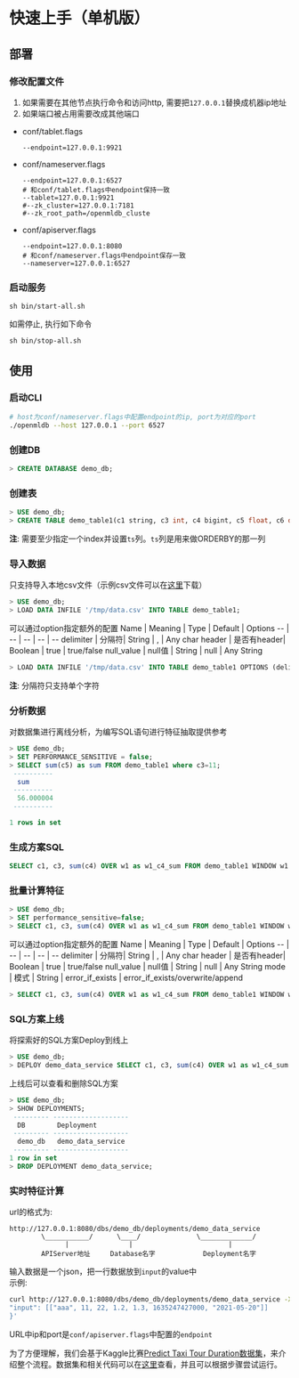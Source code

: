 # 快速上手（单机版）

## 部署
### 修改配置文件
1. 如果需要在其他节点执行命令和访问http, 需要把`127.0.0.1`替换成机器ip地址
2. 如果端口被占用需要改成其他端口

* conf/tablet.flags
   ```
   --endpoint=127.0.0.1:9921
   ```
* conf/nameserver.flags
   ```
   --endpoint=127.0.0.1:6527
   # 和conf/tablet.flags中endpoint保持一致
   --tablet=127.0.0.1:9921
   #--zk_cluster=127.0.0.1:7181
   #--zk_root_path=/openmldb_cluste
   ```
* conf/apiserver.flags
   ```
   --endpoint=127.0.0.1:8080
   # 和conf/nameserver.flags中endpoint保存一致
   --nameserver=127.0.0.1:6527
   ```
### 启动服务
```
sh bin/start-all.sh
```
如需停止, 执行如下命令 
```
sh bin/stop-all.sh
```
## 使用
### 启动CLI
```bash
# host为conf/nameserver.flags中配置endpoint的ip, port为对应的port
./openmldb --host 127.0.0.1 --port 6527
```
### 创建DB
```sql
> CREATE DATABASE demo_db;
```

### 创建表
```sql
> USE demo_db;
> CREATE TABLE demo_table1(c1 string, c3 int, c4 bigint, c5 float, c6 double, c7 timestamp, c8 date, index(ts=c7));
```
**注**: 需要至少指定一个index并设置`ts`列。`ts`列是用来做ORDERBY的那一列
### 导入数据
只支持导入本地csv文件（示例csv文件可以在[这里](../../demo/standalone/data/data.csv)下载）
```sql
> USE demo_db;
> LOAD DATA INFILE '/tmp/data.csv' INTO TABLE demo_table1;
```
可以通过option指定额外的配置
Name | Meaning | Type |  Default | Options
-- | -- | -- |  --  | --
delimiter | 分隔符| String | , | Any char
header | 是否有header| Boolean | true | true/false
null_value | null值 | String | null | Any String
```sql
> LOAD DATA INFILE '/tmp/data.csv' INTO TABLE demo_table1 OPTIONS (delimiter=',', header=false);
```
**注**: 分隔符只支持单个字符
### 分析数据
对数据集进行离线分析，为编写SQL语句进行特征抽取提供参考
```sql
> USE demo_db;
> SET PERFORMANCE_SENSITIVE = false;
> SELECT sum(c5) as sum FROM demo_table1 where c3=11;
 ----------
  sum
 ----------
  56.000004
 ----------

1 rows in set
```
### 生成方案SQL
```sql
SELECT c1, c3, sum(c4) OVER w1 as w1_c4_sum FROM demo_table1 WINDOW w1 AS (PARTITION BY demo_table1.c1 ORDER BY demo_table1.c7 ROWS BETWEEN 2 PRECEDING AND CURRENT ROW);
```
### 批量计算特征
```sql
> USE demo_db;
> SET performance_sensitive=false;
> SELECT c1, c3, sum(c4) OVER w1 as w1_c4_sum FROM demo_table1 WINDOW w1 AS (PARTITION BY demo_table1.c1 ORDER BY demo_table1.c7 ROWS BETWEEN 2 PRECEDING AND CURRENT ROW) INTO OUTFILE '/tmp/feature.csv';
```
可以通过option指定额外的配置
Name | Meaning | Type |  Default | Options
-- | -- | -- |  --  | --
delimiter | 分隔符| String | , | Any char
header | 是否有header| Boolean | true | true/false
null_value | null值 | String | null | Any String
mode | 模式 | String | error_if_exists | error_if_exists/overwrite/append
```sql
> SELECT c1, c3, sum(c4) OVER w1 as w1_c4_sum FROM demo_table1 WINDOW w1 AS (PARTITION BY demo_table1.c1 ORDER BY demo_table1.c7 ROWS BETWEEN 2 PRECEDING AND CURRENT ROW) INTO OUTFILE '/tmp/feature.csv' OPTIONS (mode = 'overwrite', delimiter=',');
```
### SQL方案上线
将探索好的SQL方案Deploy到线上
```sql
> USE demo_db;
> DEPLOY demo_data_service SELECT c1, c3, sum(c4) OVER w1 as w1_c4_sum FROM demo_table1 WINDOW w1 AS (PARTITION BY demo_table1.c1 ORDER BY demo_table1.c7 ROWS BETWEEN 2 PRECEDING AND CURRENT ROW);
```
上线后可以查看和删除SQL方案
```sql
> USE demo_db;
> SHOW DEPLOYMENTS;
 --------- -------------------
  DB        Deployment
 --------- -------------------
  demo_db   demo_data_service
 --------- -------------------
1 row in set
> DROP DEPLOYMENT demo_data_service;
```
### 实时特征计算
url的格式为:
```
http://127.0.0.1:8080/dbs/demo_db/deployments/demo_data_service
        \___________/      \____/              \_____________/
              |               |                        |
        APIServer地址     Database名字            Deployment名字
```
输入数据是一个json，把一行数据放到`input`的value中  
示例:
```bash
curl http://127.0.0.1:8080/dbs/demo_db/deployments/demo_data_service -X POST -d'{
"input": [["aaa", 11, 22, 1.2, 1.3, 1635247427000, "2021-05-20"]]
}'
```
URL中ip和port是`conf/apiserver.flags`中配置的`endpoint`

为了方便理解，我们会基于Kaggle比赛[Predict Taxi Tour Duration数据集](https://github.com/4paradigm/OpenMLDB/tree/main/demo/predict-taxi-trip-duration-nb/demo/data)，来介绍整个流程。数据集和相关代码可以在[这里](https://github.com/4paradigm/OpenMLDB/tree/main/demo/predict-taxi-trip-duration-nb/demo)查看，并且可以根据步骤尝试运行。
